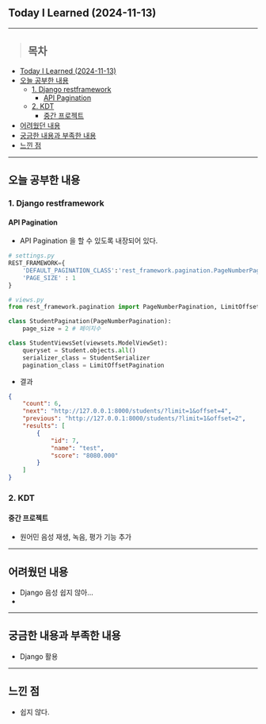 ## Today I Learned (2024-11-13)
---
> ## 목차
- [Today I Learned (2024-11-13)](#today-i-learned-2024-11-13)
- [오늘 공부한 내용](#오늘-공부한-내용)
  - [1. Django restframework](#1-django-restframework)
    - [API Pagination](#api-pagination)
  - [2. KDT](#2-kdt)
    - [중간 프로젝트](#중간-프로젝트)
- [어려웠던 내용](#어려웠던-내용)
- [궁금한 내용과 부족한 내용](#궁금한-내용과-부족한-내용)
- [느낀 점](#느낀-점)
---

## 오늘 공부한 내용
### 1. Django restframework
#### API Pagination
- API Pagination 을 할 수 있도록 내장되어 있다.
  
```python
# settings.py
REST_FRAMEWORK={
    'DEFAULT_PAGINATION_CLASS':'rest_framework.pagination.PageNumberPagination',
    'PAGE_SIZE' : 1
}

# views.py
from rest_framework.pagination import PageNumberPagination, LimitOffsetPagination

class StudentPagination(PageNumberPagination):
    page_size = 2 # 페이지수

class StudentViewsSet(viewsets.ModelViewSet):
    queryset = Student.objects.all()
    serializer_class = StudentSerializer
    pagination_class = LimitOffsetPagination
```
- 결과
```json
{
    "count": 6,
    "next": "http://127.0.0.1:8000/students/?limit=1&offset=4",
    "previous": "http://127.0.0.1:8000/students/?limit=1&offset=2",
    "results": [
        {
            "id": 7,
            "name": "test",
            "score": "8080.000"
        }
    ]
}
```
  
### 2. KDT
#### 중간 프로젝트
- 원어민 음성 재생, 녹음, 평가 기능 추가
---
## 어려웠던 내용
- Django 음성 쉽지 않아...
- 
---
## 궁금한 내용과 부족한 내용
- Django 활용
---
## 느낀 점
- 쉽지 않다.

<!-- <img src="이미지 주소" width="100%" height="100%"/> -->
